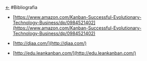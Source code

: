 [<-](./index.md)
#Bibliografia
 - [https://www.amazon.com/Kanban-Successful-Evolutionary-Technology-Business/dp/0984521402](https://www.amazon.com/Kanban-Successful-Evolutionary-Technology-Business/dp/0984521402)

 - [http://djaa.com/](http://djaa.com/)
 - [http://edu.leankanban.com/](http://edu.leankanban.com/)
